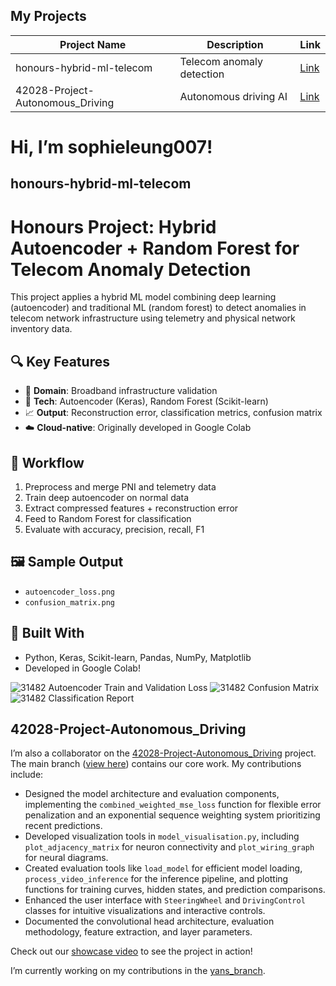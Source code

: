 
## My Projects
| Project Name                           | Description                          | Link                                                                          |
|----------------------------------------|--------------------------------------|-------------------------------------------------------------------------------|
| honours-hybrid-ml-telecom              | Telecom anomaly detection            | [Link](https://github.com/sophieleung007)                                     |
| 42028-Project-Autonomous_Driving       | Autonomous driving AI                | [Link](https://github.com/adriankumar/42028-Project-Autonomous_Driving)       |



# Hi, I’m sophieleung007!

## honours-hybrid-ml-telecom
# Honours Project: Hybrid Autoencoder + Random Forest for Telecom Anomaly Detection

This project applies a hybrid ML model combining deep learning (autoencoder) and traditional ML (random forest) to detect anomalies in telecom network infrastructure using telemetry and physical network inventory data.

## 🔍 Key Features
- 📡 **Domain**: Broadband infrastructure validation
- 🤖 **Tech**: Autoencoder (Keras), Random Forest (Scikit-learn)
- 📈 **Output**: Reconstruction error, classification metrics, confusion matrix
- ☁️ **Cloud-native**: Originally developed in Google Colab

## 🧪 Workflow
1. Preprocess and merge PNI and telemetry data
2. Train deep autoencoder on normal data
3. Extract compressed features + reconstruction error
4. Feed to Random Forest for classification
5. Evaluate with accuracy, precision, recall, F1

## 🖼️ Sample Output
- `autoencoder_loss.png`
- `confusion_matrix.png`

## 🔬 Built With
- Python, Keras, Scikit-learn, Pandas, NumPy, Matplotlib
- Developed in Google Colab!


![31482 Autoencoder Train and Validation Loss](https://github.com/user-attachments/assets/18b6fc9c-a8eb-478d-8ce0-4da681dac327)
![31482 Confusion Matrix](https://github.com/user-attachments/assets/96571a10-8758-4718-9ce8-01ec225ed25b)
![31482 Classification Report](https://github.com/user-attachments/assets/12d47727-48ae-45b7-91c5-9b1e03053d04)


## 42028-Project-Autonomous_Driving
I’m also a collaborator on the [42028-Project-Autonomous_Driving](https://github.com/adriankumar/42028-Project-Autonomous_Driving) project. The main branch ([view here](https://github.com/adriankumar/42028-Project-Autonomous_Driving/tree/main)) contains our core work. My contributions include:

- Designed the model architecture and evaluation components, implementing the `combined_weighted_mse_loss` function for flexible error penalization and an exponential sequence weighting system prioritizing recent predictions.
- Developed visualization tools in `model_visualisation.py`, including `plot_adjacency_matrix` for neuron connectivity and `plot_wiring_graph` for neural diagrams.
- Created evaluation tools like `load_model` for efficient model loading, `process_video_inference` for the inference pipeline, and plotting functions for training curves, hidden states, and prediction comparisons.
- Enhanced the user interface with `SteeringWheel` and `DrivingControl` classes for intuitive visualizations and interactive controls.
- Documented the convolutional head architecture, evaluation methodology, feature extraction, and layer parameters.

Check out our [showcase video](https://www.youtube.com/watch?v=FuSemjOSa5k) to see the project in action!

I’m currently working on my contributions in the [yans_branch](https://github.com/adriankumar/42028-Project-Autonomous_Driving/tree/yans_branch).
